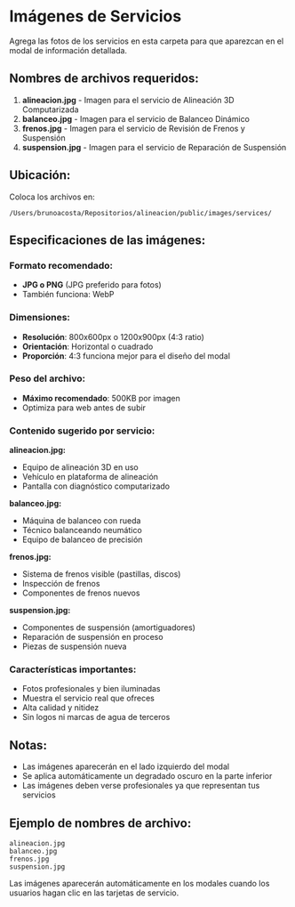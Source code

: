 # Imágenes de Servicios

Agrega las fotos de los servicios en esta carpeta para que aparezcan en el modal de información detallada.

## Nombres de archivos requeridos:

1. **alineacion.jpg** - Imagen para el servicio de Alineación 3D Computarizada
2. **balanceo.jpg** - Imagen para el servicio de Balanceo Dinámico  
3. **frenos.jpg** - Imagen para el servicio de Revisión de Frenos y Suspensión
4. **suspension.jpg** - Imagen para el servicio de Reparación de Suspensión

## Ubicación:

Coloca los archivos en:
```
/Users/brunoacosta/Repositorios/alineacion/public/images/services/
```

## Especificaciones de las imágenes:

### Formato recomendado:
- **JPG o PNG** (JPG preferido para fotos)
- También funciona: WebP

### Dimensiones:
- **Resolución**: 800x600px o 1200x900px (4:3 ratio)
- **Orientación**: Horizontal o cuadrado
- **Proporción**: 4:3 funciona mejor para el diseño del modal

### Peso del archivo:
- **Máximo recomendado**: 500KB por imagen
- Optimiza para web antes de subir

### Contenido sugerido por servicio:

**alineacion.jpg:**
- Equipo de alineación 3D en uso
- Vehículo en plataforma de alineación
- Pantalla con diagnóstico computarizado

**balanceo.jpg:**
- Máquina de balanceo con rueda
- Técnico balanceando neumático
- Equipo de balanceo de precisión

**frenos.jpg:**
- Sistema de frenos visible (pastillas, discos)
- Inspección de frenos
- Componentes de frenos nuevos

**suspension.jpg:**
- Componentes de suspensión (amortiguadores)
- Reparación de suspensión en proceso
- Piezas de suspensión nueva

### Características importantes:
- Fotos profesionales y bien iluminadas
- Muestra el servicio real que ofreces
- Alta calidad y nitidez
- Sin logos ni marcas de agua de terceros

## Notas:
- Las imágenes aparecerán en el lado izquierdo del modal
- Se aplica automáticamente un degradado oscuro en la parte inferior
- Las imágenes deben verse profesionales ya que representan tus servicios

## Ejemplo de nombres de archivo:
```
alineacion.jpg
balanceo.jpg
frenos.jpg
suspension.jpg
```

Las imágenes aparecerán automáticamente en los modales cuando los usuarios hagan clic en las tarjetas de servicio.


